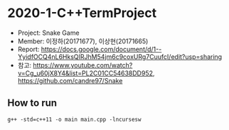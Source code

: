 # 2020-1-C++TermProject
- Project: Snake Game
- Member: 이정하(20171677), 이상현(20171665)
- Report: https://docs.google.com/document/d/1--YyidfOCQ4nL6HksQIRJhM54jm6c9coxURg7CuufcI/edit?usp=sharing
- 참고: https://www.youtube.com/watch?v=Cg_u60jX8Y4&list=PL2C01CC54638DD952, https://github.com/candre97/Snake

## How to run 
```g++ -std=c++11 -o main main.cpp -lncursesw```

